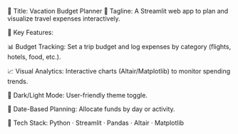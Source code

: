 📍 Title: Vacation Budget Planner
📌 Tagline: A Streamlit web app to plan and visualize travel expenses interactively.

🔹 Key Features:

📊 Budget Tracking: Set a trip budget and log expenses by category (flights, hotels, food, etc.).

📈 Visual Analytics: Interactive charts (Altair/Matplotlib) to monitor spending trends.

🌙 Dark/Light Mode: User-friendly theme toggle.

📅 Date-Based Planning: Allocate funds by day or activity.

🚀 Tech Stack:
Python · Streamlit · Pandas · Altair · Matplotlib
